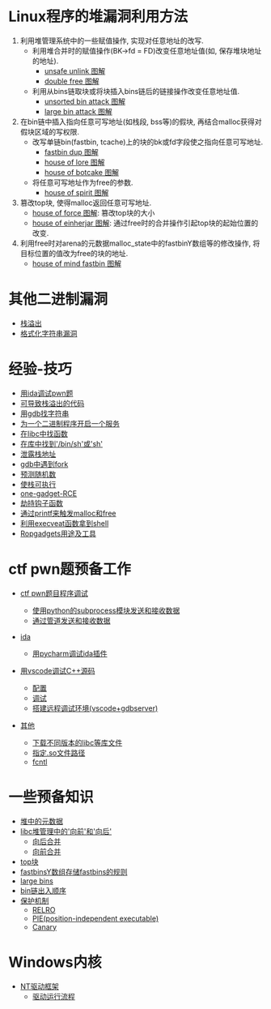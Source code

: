 # Linux程序的堆漏洞利用方法
1. 利用堆管理系统中的一些赋值操作, 实现对任意地址的改写.
    * 利用堆合并时的赋值操作(BK->fd = FD)改变任意地址值(如, 保存堆块地址的地址).
        * [unsafe unlink 图解](./unsafe_unlink/笔记.md)
        * [double free 图解](./double_free/笔记.md)
    * 利用从bins链取块或将块插入bins链后的链接操作改变任意地址值.
        * [unsorted bin attack 图解](./unsorted_bin_attack/笔记.md)
        * [large bin attack 图解](./large_bin_attack/笔记.md)
2. 在bin链中插入指向任意可写地址(如栈段, bss等)的假块, 再结合malloc获得对假块区域的写权限.
    * 改写单链bin(fastbin, tcache)上的块的bk或fd字段使之指向任意可写地址.
        * [fastbin dup 图解](./fastbin_dup/笔记.md)
        * [house of lore 图解](./house/笔记.md#house-of-lore)
        * [house of botcake 图解](./house/笔记.md#house-of-botcake)
    * 将任意可写地址作为free的参数.
        * [house of spirit 图解](./house/笔记.md#house-of-spirit)
3. 篡改top块, 使得malloc返回任意可写地址.
    * [house of force 图解](./house/笔记.md#house-of-force): 篡改top块的大小
    * [house of einherjar 图解](./house/笔记.md#house-of-einherjar): 通过free时的合并操作引起top块的起始位置的改变.
4. 利用free时对arena的元数据malloc_state中的fastbinY数组等的修改操作, 将目标位置的值改为free的块的地址.
    * [house of mind fastbin 图解](./house/笔记.md#house-of-mind-fastbin)

# 其他二进制漏洞
- [栈溢出](./stack_overflow/栈溢出笔记.md#ROP)
- [格式化字符串漏洞](./tips.md#格式化字符串漏洞)

# 经验-技巧
- [用ida调试pwn题](./pwn分析环境搭建.md#ctf-pwn题目程序调试)
- [可导致栈溢出的代码](./tips.md#可导致栈溢出的代码)
- [用gdb找字符串](./tips.md#用gdb找字符串)
- [为一个二进制程序开启一个服务](./tips.md#为一个二进制程序开启一个服务)
- [在libc中找函数](./tips.md#在libc中找函数)
- [在库中找到'/bin/sh'或'sh'](./tips.md#在库中找到'/bin/sh'或'sh')
- [泄露栈地址](./tips.md#泄露栈地址)
- [gdb中遇到fork](./tips.md#gdb中遇到fork)
- [预测随机数](./tips.md#预测随机数)
- [使栈可执行](./tips.md#使栈可执行)
- [one-gadget-RCE](./tips.md#one-gadget-RCE)
- [劫持钩子函数](./tips.md#劫持钩子函数)
- [通过printf来触发malloc和free](./tips.md#通过printf来触发malloc和free)
- [利用execveat函数拿到shell](./tips.md#利用execveat函数拿到shell)
- [Ropgadgets用途及工具](./tips.md#Ropgadgets)

# ctf pwn题预备工作
- [ctf pwn题目程序调试](./pwn分析环境搭建.md#ctf-pwn题目程序调试)
    - [使用python的subprocess模块发送和接收数据](./pwn分析环境搭建.md#方法一:-使用python的subprocess模块)
    - [通过管道发送和接收数据](./pwn分析环境搭建.md#方法二:-使用管道)

- [ida](./ida笔记.md)
    - [用pycharm调试ida插件](./ida笔记.md#用pycharm调试ida插件)

- [用vscode调试C++源码](./pwn分析环境搭建.md#用vscode调试C++源码)
    - [配置](./pwn分析环境搭建.md#配置)
    - [调试](./pwn分析环境搭建.md#调试)
    - [搭建远程调试环境(vscode+gdbserver)](./pwn分析环境搭建.md#远程调试虚拟机中的程序)
- [其他](./pwn分析环境搭建.md#其他)
    - [下载不同版本的libc等库文件](./pwn分析环境搭建.md#下载不同版本的libc等库文件)
    - [指定.so文件路径](./pwn分析环境搭建.md#so文件路径)
    - [fcntl](./pwn分析环境搭建.md#fcntl)

# 一些预备知识
- [堆中的元数据](./knlg/linux_heap.md#堆中的元数据)
- [libc堆管理中的'向前'和'向后'](./knlg/linux_heap.md#libc堆管理中的'向前'和'向后')
    - [向后合并](./knlg/linux_heap.md#向后合并)
    - [向前合并](./knlg/linux_heap.md#向前合并)
- [top块](./knlg/linux_heap.md#top块)
- [fastbinsY数组存储fastbins的规则](./knlg/linux_heap.md#fastbinsY数组存储fastbins的规则)
- [large bins](./knlg/linux_heap.md#large-bins)
- [bin链出入顺序](./knlg/linux_heap.md#bin链出入顺序)
- [保护机制](./knlg/linux_heap.md#保护机制)
    - [RELRO](./knlg/linux_heap.md#RELRO)
    - [PIE(position-independent executable)](./knlg/linux_heap.md#PIE(position-independent-executable))
    - [Canary](./knlg/linux_heap.md#Canary)

# Windows内核
- [NT驱动框架](./knlg/win_krnl.md#NT驱动框架)
    - [驱动运行流程](./knlg/win_krnl.md#driverProgress)